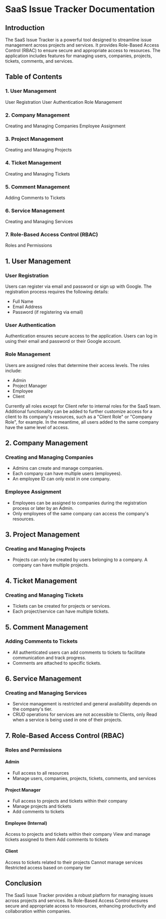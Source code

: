 # SaaS Issue Tracker Documentation

## Introduction

The SaaS Issue Tracker is a powerful tool designed to streamline issue management across projects and services. It provides Role-Based Access Control (RBAC) to ensure secure and appropriate access to resources. The application includes features for managing users, companies, projects, tickets, comments, and services.

## Table of Contents

### 1. User Management

User Registration
User Authentication
Role Management

### 2. Company Management

Creating and Managing Companies
Employee Assignment

### 3. Project Management

Creating and Managing Projects

### 4. Ticket Management

Creating and Managing Tickets

### 5. Comment Management

Adding Comments to Tickets

### 6. Service Management

Creating and Managing Services

### 7. Role-Based Access Control (RBAC)

Roles and Permissions

## 1. User Management

### User Registration

Users can register via email and password or sign up with Google. The registration process requires the following details:

- Full Name
- Email Address
- Password (if registering via email)

### User Authentication

Authentication ensures secure access to the application. Users can log in using their email and password or their Google account.

### Role Management

Users are assigned roles that determine their access levels. The roles include:

- Admin
- Project Manager
- Employee
- Client

Currently all roles except for Client refer to internal roles for the SaaS team. Additional functionality can be added to further customize access for a client to its company's resources, such as a "Client Role" or "Company Role", for example. In the meantime, all users added to the same company have the same level of access.

## 2. Company Management

### Creating and Managing Companies

- Admins can create and manage companies.
- Each company can have multiple users (employees).
- An employee ID can only exist in one company.

### Employee Assignment

- Employees can be assigned to companies during the registration process or later by an Admin.
- Only employees of the same company can access the company's resources.

## 3. Project Management

### Creating and Managing Projects

- Projects can only be created by users belonging to a company. A company can have multiple projects.

## 4. Ticket Management

### Creating and Managing Tickets

- Tickets can be created for projects or services.
- Each project/service can have multiple tickets.

## 5. Comment Management

### Adding Comments to Tickets

- All authenticated users can add comments to tickets to facilitate communication and track progress.
- Comments are attached to specific tickets.

## 6. Service Management

### Creating and Managing Services

- Service management is restricted and general availability depends on the company's tier.
- CRUD operations for services are not accessible to Clients, only Read when a service is being used in one of their projects.

## 7. Role-Based Access Control (RBAC)

### Roles and Permissions

#### Admin

- Full access to all resources
- Manage users, companies, projects, tickets, comments, and services

#### Project Manager

- Full access to projects and tickets within their company
- Manage projects and tickets
- Add comments to tickets

#### Employee (Internal)

Access to projects and tickets within their company
View and manage tickets assigned to them
Add comments to tickets

#### Client

Access to tickets related to their projects
Cannot manage services
Restricted access based on company tier

## Conclusion

The SaaS Issue Tracker provides a robust platform for managing issues across projects and services. Its Role-Based Access Control ensures secure and appropriate access to resources, enhancing productivity and collaboration within companies.
